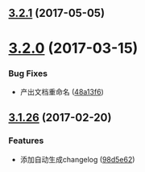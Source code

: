 <a name="3.2.1"></a>
## [3.2.1](https://github.com/iuap-design/compox-util/compare/v3.2.0...v3.2.1) (2017-05-05)



<a name="3.2.0"></a>
# [3.2.0](https://github.com/iuap-design/compox-util/compare/v3.1.26...v3.2.0) (2017-03-15)


### Bug Fixes

* 产出文档重命名 ([48a13f6](https://github.com/iuap-design/compox-util/commit/48a13f6))



<a name="3.1.26"></a>
## [3.1.26](https://github.com/iuap-design/compox-util/compare/98d5e62...v3.1.26) (2017-02-20)


### Features

* 添加自动生成changelog ([98d5e62](https://github.com/iuap-design/compox-util/commit/98d5e62))



